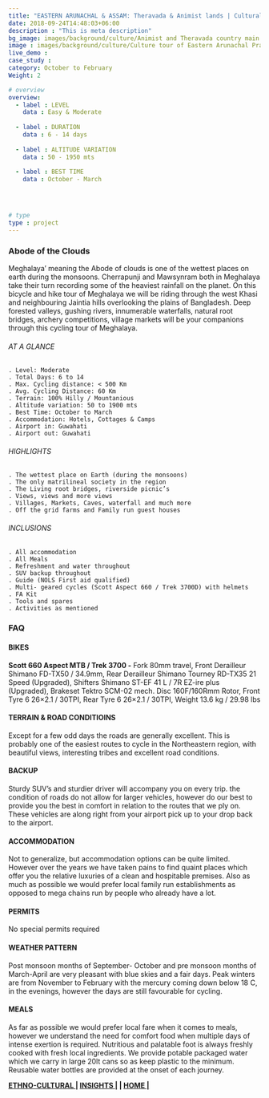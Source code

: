 ```yaml
---
title: "EASTERN ARUNACHAL & ASSAM: Theravada & Animist lands | Cultural Journeys"
date: 2018-09-24T14:48:03+06:00
description : "This is meta description"
bg_image: images/background/culture/Animist and Theravada country main.jpg
image : images/background/culture/Culture tour of Eastern Arunachal Pradesh.jpg
live_demo : 
case_study : 
category: October to February
Weight: 2

# overview
overview:
  - label : LEVEL
    data : Easy & Moderate
    
  - label : DURATION
    data : 6 - 14 days
    
  - label : ALTITUDE VARIATION
    data : 50 - 1950 mts
    
  - label : BEST TIME
    data : October - March

 


# type
type : project
---
```


### Abode of the Clouds

Meghalaya’ meaning the Abode of clouds is one of the wettest places on earth during the monsoons. Cherrapunji and Mawsynram both in Meghalaya take their turn recording some of the heaviest rainfall on the planet. On this bicycle and hike tour of Meghalaya we will be riding through the west Khasi and neighbouring Jaintia hills overlooking the plains of Bangladesh. Deep forested valleys, gushing rivers, innumerable waterfalls, natural root bridges, archery competitions, village markets will be your companions through this cycling tour of Meghalaya.





###### AT A GLANCE
```
. Level: Moderate
. Total Days: 6 to 14
. Max. Cycling distance: < 500 Km
. Avg. Cycling Distance: 60 Km
. Terrain: 100% Hilly / Mountanious
. Altitude variation: 50 to 1900 mts
. Best Time: October to March
. Accommodation: Hotels, Cottages & Camps
. Airport in: Guwahati
. Airport out: Guwahati
```




###### HIGHLIGHTS
```
. The wettest place on Earth (during the monsoons)
. The only matrilineal society in the region
. The Living root bridges, riverside picnic’s
. Views, views and more views
. Villages, Markets, Caves, waterfall and much more
. Off the grid farms and Family run guest houses
```

###### INCLUSIONS
```
. All accommodation
. All Meals
. Refreshment and water throughout
. SUV backup throughout
. Guide (NOLS First aid qualified)
. Multi- geared cycles (Scott Aspect 660 / Trek 3700D) with helmets
. FA Kit
. Tools and spares
. Activities as mentioned
```

### FAQ


#### BIKES

**Scott 660 Aspect MTB / Trek 3700 -**
Fork 80mm travel, Front Derailleur Shimano FD-TX50 / 34.9mm, Rear Derailleur Shimano Tourney RD-TX35 21 Speed (Upgraded), Shifters Shimano ST-EF 41 L / 7R EZ-ire plus (Upgraded), Brakeset Tektro SCM-02 mech. Disc 160F/160Rmm Rotor, Front Tyre 6 26×2.1 / 30TPI, Rear Tyre 6 26×2.1 / 30TPI, Weight 13.6 kg / 29.98 lbs

#### TERRAIN & ROAD CONDITIOINS

Except for a few odd days the roads are generally excellent. This is probably one of the easiest routes to cycle in the Northeastern region, with beautiful views, interesting tribes and excellent road conditions.

#### BACKUP
Sturdy SUV’s and sturdier driver will accompany you on every trip. the condition of roads do not allow for larger vehicles, however do our best to provide you the best in comfort in relation to the routes that we ply on. These vehicles are along right from your airport pick up to your drop back to the airport.

#### ACCOMMODATION
Not to generalize, but accommodation options can be quite limited. However over the years we have taken pains to find quaint places which offer you the relative luxuries of a clean and hospitable premises. Also as much as possible we would prefer local family run establishments as opposed to mega chains run by people who already have a lot.

#### PERMITS
No special permits required

#### WEATHER PATTERN
Post monsoon months of September- October and pre monsoon months of March-April are very pleasant with blue skies and a fair days. Peak winters are from November to February with the mercury coming down below 18 C, in the evenings, however the days are still favourable for cycling.

#### MEALS
As far as possible we would prefer local fare when it comes to meals, however we understand the need for comfort food when multiple days of intense exertion is required. Nutritious and palatable foot is always freshly cooked with fresh local ingredients. We provide potable packaged water which we carry in large 20lt cans so as keep plastic to the minimum. Reusable water bottles are provided at the onset of each journey.

**[ETHNO-CULTURAL  ](http://localhost:49228/culture/)       |  [INSIGHTS |](http://localhost:60325/insights/) |  [HOME |](http://localhost:60325/)**  